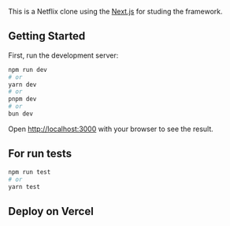 This is a Netflix clone using the [Next.js](https://nextjs.org/) for studing the framework.

## Getting Started

First, run the development server:

```bash
npm run dev
# or
yarn dev
# or
pnpm dev
# or
bun dev
```

Open [http://localhost:3000](http://localhost:3000) with your browser to see the result.

## For run tests

```bash
npm run test
# or
yarn test
```

## Deploy on Vercel
